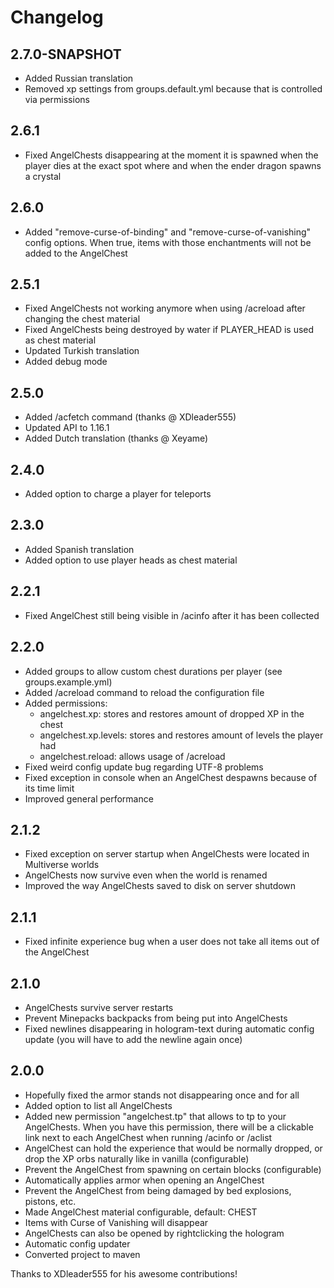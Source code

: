 # Changelog

## 2.7.0-SNAPSHOT
- Added Russian translation
- Removed xp settings from groups.default.yml because that is controlled via permissions

## 2.6.1
- Fixed AngelChests disappearing at the moment it is spawned when the player dies at the exact spot where and when the ender dragon spawns a crystal

## 2.6.0
- Added "remove-curse-of-binding" and "remove-curse-of-vanishing" config options. When true, items with those enchantments will not be added to the AngelChest

## 2.5.1
- Fixed AngelChests not working anymore when using /acreload after changing the chest material
- Fixed AngelChests being destroyed by water if PLAYER_HEAD is used as chest material
- Updated Turkish translation
- Added debug mode

## 2.5.0
- Added /acfetch command (thanks @ XDleader555)
- Updated API to 1.16.1
- Added Dutch translation (thanks @ Xeyame)

## 2.4.0
- Added option to charge a player for teleports

## 2.3.0
- Added Spanish translation
- Added option to use player heads as chest material

## 2.2.1
- Fixed AngelChest still being visible in /acinfo after it has been collected

## 2.2.0
- Added groups to allow custom chest durations per player (see groups.example.yml)
- Added /acreload command to reload the configuration file
- Added permissions:
  - angelchest.xp: stores and restores amount of dropped XP in the chest
  - angelchest.xp.levels: stores and restores amount of levels the player had
  - angelchest.reload: allows usage of /acreload
- Fixed weird config update bug regarding UTF-8 problems
- Fixed exception in console when an AngelChest despawns because of its time limit
- Improved general performance

## 2.1.2
- Fixed exception on server startup when AngelChests were located in Multiverse worlds
- AngelChests now survive even when the world is renamed
- Improved the way AngelChests saved to disk on server shutdown

## 2.1.1
- Fixed infinite experience bug when a user does not take all items out of the AngelChest

## 2.1.0
- AngelChests survive server restarts
- Prevent Minepacks backpacks from being put into AngelChests
- Fixed newlines disappearing in hologram-text during automatic config update (you will have to add the newline again once)

## 2.0.0
- Hopefully fixed the armor stands not disappearing once and for all
- Added option to list all AngelChests
- Added new permission "angelchest.tp" that allows to tp to your AngelChests. When you have this permission, there will be a clickable link next to each AngelChest when running /acinfo or /aclist
- AngelChest can hold the experience that would be normally dropped, or drop the XP orbs naturally like in vanilla (configurable)
- Prevent the AngelChest from spawning on certain blocks (configurable)
- Automatically applies armor when opening an AngelChest
- Prevent the AngelChest from being damaged by bed explosions, pistons, etc.
- Made AngelChest material configurable, default: CHEST
- Items with Curse of Vanishing will disappear
- AngelChests can also be opened by rightclicking the hologram
- Automatic config updater
- Converted project to maven

Thanks to XDleader555 for his awesome contributions!
